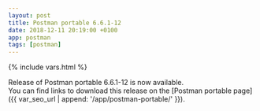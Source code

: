 ```yaml
---
layout: post
title: Postman portable 6.6.1-12
date: 2018-12-11 20:19:00 +0100
app: postman
tags: [postman]
---
```

{% include vars.html %}

Release of Postman portable 6.6.1-12 is now available.<br />
You can find links to download this release on the [Postman portable page]({{ var_seo_url | append: '/app/postman-portable/' }}).